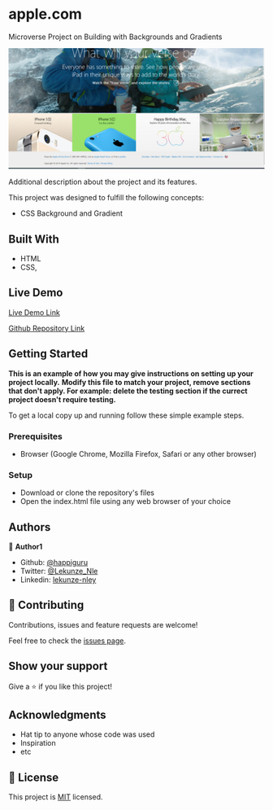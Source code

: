 # apple.com
Microverse Project on Building with Backgrounds and Gradients

![screenshot](./app_screenshot.PNG)

Additional description about the project and its features.

This project was designed to fulfill the following concepts:

- CSS Background and Gradient


## Built With

- HTML
- CSS,

## Live Demo

[Live Demo Link](https://rawcdn.githack.com/happiguru/apple.com/8fc94781e2299dd420bca2dd0d51aa410168c4b5/index.html)

[Github Repository Link](https://github.com/happiguru/apple.com/tree/apple.com-feature-branch)

## Getting Started

**This is an example of how you may give instructions on setting up your project locally.**
**Modify this file to match your project, remove sections that don't apply. For example: delete the testing section if the currect project doesn't require testing.**



To get a local copy up and running follow these simple example steps.

### Prerequisites

- Browser (Google Chrome, Mozilla Firefox, Safari or any other browser)

### Setup

- Download or clone the repository's files
- Open the index.html file using any web browser of your choice




## Authors

👤 **Author1**

- Github: [@happiguru](https://github.com/happiguru)
- Twitter: [@Lekunze_Nle](https://twitter.com/Lekunze_Nley)
- Linkedin: [lekunze-nley](https://www.linkedin.com/in/lekunze-nley/)

## 🤝 Contributing

Contributions, issues and feature requests are welcome!

Feel free to check the [issues page](issues/).

## Show your support

Give a ⭐️ if you like this project!

## Acknowledgments

- Hat tip to anyone whose code was used
- Inspiration
- etc

## 📝 License

This project is [MIT](LICENSE) licensed.
